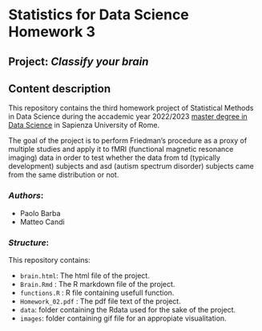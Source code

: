 # Statistics for Data Science Homework 3

## Project: *Classify your brain*

## Content description
This repository contains the third homework project of Statistical Methods in Data Science during the accademic year 2022/2023 [master degree in Data Science](http://datascience.i3s.uniroma1.it/it) in Sapienza University of Rome.

The goal of the project is to perform Friedman’s procedure as a proxy of multiple studies and apply it to fMRI
(functional magnetic resonance imaging) data in order to test whether the data from td (typically development) 
subjects and asd (autism spectrum disorder) subjects came from the same distribution or not. 

### *Authors*:
* Paolo Barba
* Matteo Candi

### *Structure*:
This repository contains:

* `brain.html`: The html file of the project.
* `Brain.Rmd` : The R markdown file of the project.
* `functions.R` : R file containing usefull function.
* `Homework_02.pdf` : The pdf file text of the project.
* `data`: folder containing the Rdata used for the sake of the project.
* `images`: folder containing gif file for an appropiate visualitation.
